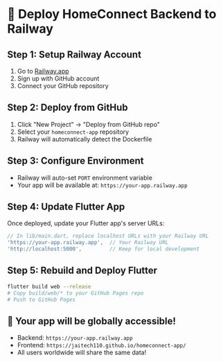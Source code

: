 # 🚀 Deploy HomeConnect Backend to Railway

## Step 1: Setup Railway Account
1. Go to [Railway.app](https://railway.app)
2. Sign up with GitHub account
3. Connect your GitHub repository

## Step 2: Deploy from GitHub
1. Click "New Project" → "Deploy from GitHub repo"
2. Select your `homeconnect-app` repository
3. Railway will automatically detect the Dockerfile

## Step 3: Configure Environment
- Railway will auto-set `PORT` environment variable
- Your app will be available at: `https://your-app.railway.app`

## Step 4: Update Flutter App
Once deployed, update your Flutter app's server URLs:

```dart
// In lib/main.dart, replace localhost URLs with your Railway URL
'https://your-app.railway.app',  // Your Railway URL
'http://localhost:5000',         // Keep for local development
```

## Step 5: Rebuild and Deploy Flutter
```bash
flutter build web --release
# Copy build/web/* to your GitHub Pages repo
# Push to GitHub Pages
```

## 🎯 Your app will be globally accessible!
- Backend: `https://your-app.railway.app`
- Frontend: `https://jaitech110.github.io/homeconnect-app/`
- All users worldwide will share the same data! 